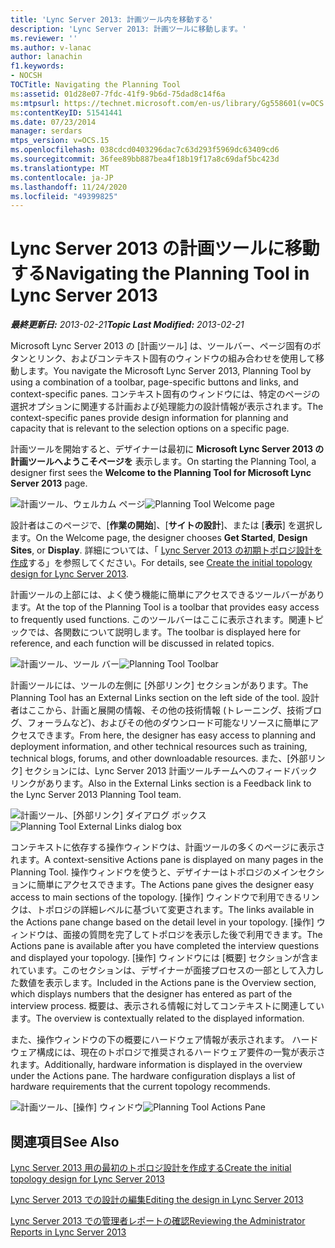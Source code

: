 ```yaml
---
title: 'Lync Server 2013: 計画ツール内を移動する'
description: 'Lync Server 2013: 計画ツールに移動します。'
ms.reviewer: ''
ms.author: v-lanac
author: lanachin
f1.keywords:
- NOCSH
TOCTitle: Navigating the Planning Tool
ms:assetid: 01d28e07-7fdc-41f9-9b6d-75dad8c14f6a
ms:mtpsurl: https://technet.microsoft.com/en-us/library/Gg558601(v=OCS.15)
ms:contentKeyID: 51541441
ms.date: 07/23/2014
manager: serdars
mtps_version: v=OCS.15
ms.openlocfilehash: 038cdcd0403296dac7c63d293f5969dc63409cd6
ms.sourcegitcommit: 36fee89bb887bea4f18b19f17a8c69daf5bc423d
ms.translationtype: MT
ms.contentlocale: ja-JP
ms.lasthandoff: 11/24/2020
ms.locfileid: "49399825"
---
```

# <a name="navigating-the-planning-tool-in-lync-server-2013"></a><span data-ttu-id="5a687-103">Lync Server 2013 の計画ツールに移動する</span><span class="sxs-lookup"><span data-stu-id="5a687-103">Navigating the Planning Tool in Lync Server 2013</span></span>

<div data-xmlns="http://www.w3.org/1999/xhtml">

<div class="topic" data-xmlns="http://www.w3.org/1999/xhtml" data-msxsl="urn:schemas-microsoft-com:xslt" data-cs="https://msdn.microsoft.com/">

<div data-asp="https://msdn2.microsoft.com/asp">



</div>

<div id="mainSection">

<div id="mainBody"><span data-ttu-id="5a687-104">

<span> </span></span><span class="sxs-lookup"><span data-stu-id="5a687-104">

<span> </span></span></span>

<span data-ttu-id="5a687-105">_**最終更新日:** 2013-02-21_</span><span class="sxs-lookup"><span data-stu-id="5a687-105">_**Topic Last Modified:** 2013-02-21_</span></span>

<span data-ttu-id="5a687-106">Microsoft Lync Server 2013 の [計画ツール] は、ツールバー、ページ固有のボタンとリンク、およびコンテキスト固有のウィンドウの組み合わせを使用して移動します。</span><span class="sxs-lookup"><span data-stu-id="5a687-106">You navigate the Microsoft Lync Server 2013, Planning Tool by using a combination of a toolbar, page-specific buttons and links, and context-specific panes.</span></span> <span data-ttu-id="5a687-107">コンテキスト固有のウィンドウには、特定のページの選択オプションに関連する計画および処理能力の設計情報が表示されます。</span><span class="sxs-lookup"><span data-stu-id="5a687-107">The context-specific panes provide design information for planning and capacity that is relevant to the selection options on a specific page.</span></span>

<span data-ttu-id="5a687-108">計画ツールを開始すると、デザイナーは最初に **Microsoft Lync Server 2013 の計画ツールへようこそページを** 表示します。</span><span class="sxs-lookup"><span data-stu-id="5a687-108">On starting the Planning Tool, a designer first sees the **Welcome to the Planning Tool for Microsoft Lync Server 2013** page.</span></span>

<span data-ttu-id="5a687-109">![計画ツール、ウェルカム ページ](images/Gg558601.ff5b72e6-bcf0-49e9-8784-3636fe8187c5(OCS.15).jpg "計画ツール、ウェルカム ページ")</span><span class="sxs-lookup"><span data-stu-id="5a687-109">![Planning Tool Welcome page](images/Gg558601.ff5b72e6-bcf0-49e9-8784-3636fe8187c5(OCS.15).jpg "Planning Tool Welcome page")</span></span>

<span data-ttu-id="5a687-110">設計者はこのページで、[**作業の開始**]、[**サイトの設計**]、または [**表示**] を選択します。</span><span class="sxs-lookup"><span data-stu-id="5a687-110">On the Welcome page, the designer chooses **Get Started**, **Design Sites**, or **Display**.</span></span> <span data-ttu-id="5a687-111">詳細については、「 [Lync Server 2013 の初期トポロジ設計を作成](lync-server-2013-create-the-initial-topology-design.md)する」を参照してください。</span><span class="sxs-lookup"><span data-stu-id="5a687-111">For details, see [Create the initial topology design for Lync Server 2013](lync-server-2013-create-the-initial-topology-design.md).</span></span>

<span data-ttu-id="5a687-112">計画ツールの上部には、よく使う機能に簡単にアクセスできるツールバーがあります。</span><span class="sxs-lookup"><span data-stu-id="5a687-112">At the top of the Planning Tool is a toolbar that provides easy access to frequently used functions.</span></span> <span data-ttu-id="5a687-113">このツールバーはここに表示されます。関連トピックでは、各関数について説明します。</span><span class="sxs-lookup"><span data-stu-id="5a687-113">The toolbar is displayed here for reference, and each function will be discussed in related topics.</span></span>

<span data-ttu-id="5a687-114">![計画ツール、ツール バー](images/Gg558601.a008ddd1-b73d-4406-9d4b-df68bed9906e(OCS.15).jpg "計画ツール、ツール バー")</span><span class="sxs-lookup"><span data-stu-id="5a687-114">![Planning Tool Toolbar](images/Gg558601.a008ddd1-b73d-4406-9d4b-df68bed9906e(OCS.15).jpg "Planning Tool Toolbar")</span></span>

<span data-ttu-id="5a687-115">計画ツールには、ツールの左側に [外部リンク] セクションがあります。</span><span class="sxs-lookup"><span data-stu-id="5a687-115">The Planning Tool has an External Links section on the left side of the tool.</span></span> <span data-ttu-id="5a687-116">設計者はここから、計画と展開の情報、その他の技術情報 (トレーニング、技術ブログ、フォーラムなど)、およびその他のダウンロード可能なリソースに簡単にアクセスできます。</span><span class="sxs-lookup"><span data-stu-id="5a687-116">From here, the designer has easy access to planning and deployment information, and other technical resources such as training, technical blogs, forums, and other downloadable resources.</span></span> <span data-ttu-id="5a687-117">また、[外部リンク] セクションには、Lync Server 2013 計画ツールチームへのフィードバックリンクがあります。</span><span class="sxs-lookup"><span data-stu-id="5a687-117">Also in the External Links section is a Feedback link to the Lync Server 2013 Planning Tool team.</span></span>

<span data-ttu-id="5a687-118">![計画ツール、[外部リンク] ダイアログ ボックス](images/Gg558601.76959057-8eb2-4158-b1b3-585cca80be7e(OCS.15).jpg "計画ツール、[外部リンク] ダイアログ ボックス")</span><span class="sxs-lookup"><span data-stu-id="5a687-118">![Planning Tool External Links dialog box](images/Gg558601.76959057-8eb2-4158-b1b3-585cca80be7e(OCS.15).jpg "Planning Tool External Links dialog box")</span></span>

<span data-ttu-id="5a687-119">コンテキストに依存する操作ウィンドウは、計画ツールの多くのページに表示されます。</span><span class="sxs-lookup"><span data-stu-id="5a687-119">A context-sensitive Actions pane is displayed on many pages in the Planning Tool.</span></span> <span data-ttu-id="5a687-120">操作ウィンドウを使うと、デザイナーはトポロジのメインセクションに簡単にアクセスできます。</span><span class="sxs-lookup"><span data-stu-id="5a687-120">The Actions pane gives the designer easy access to main sections of the topology.</span></span> <span data-ttu-id="5a687-121">[操作] ウィンドウで利用できるリンクは、トポロジの詳細レベルに基づいて変更されます。</span><span class="sxs-lookup"><span data-stu-id="5a687-121">The links available in the Actions pane change based on the detail level in your topology.</span></span> <span data-ttu-id="5a687-122">[操作] ウィンドウは、面接の質問を完了してトポロジを表示した後で利用できます。</span><span class="sxs-lookup"><span data-stu-id="5a687-122">The Actions pane is available after you have completed the interview questions and displayed your topology.</span></span> <span data-ttu-id="5a687-123">[操作] ウィンドウには [概要] セクションが含まれています。このセクションは、デザイナーが面接プロセスの一部として入力した数値を表示します。</span><span class="sxs-lookup"><span data-stu-id="5a687-123">Included in the Actions pane is the Overview section, which displays numbers that the designer has entered as part of the interview process.</span></span> <span data-ttu-id="5a687-124">概要は、表示される情報に対してコンテキストに関連しています。</span><span class="sxs-lookup"><span data-stu-id="5a687-124">The overview is contextually related to the displayed information.</span></span>

<span data-ttu-id="5a687-p106">また、操作ウィンドウの下の概要にハードウェア情報が表示されます。 ハードウェア構成には、現在のトポロジで推奨されるハードウェア要件の一覧が表示されます。</span><span class="sxs-lookup"><span data-stu-id="5a687-p106">Additionally, hardware information is displayed in the overview under the Actions pane. The hardware configuration displays a list of hardware requirements that the current topology recommends.</span></span>

<span data-ttu-id="5a687-127">![計画ツール、[操作] ウィンドウ](images/Gg558601.9679d8fd-4de8-4a5a-bfcf-699da9aa7283(OCS.15).jpg "計画ツール、[操作] ウィンドウ")</span><span class="sxs-lookup"><span data-stu-id="5a687-127">![Planning Tool Actions Pane](images/Gg558601.9679d8fd-4de8-4a5a-bfcf-699da9aa7283(OCS.15).jpg "Planning Tool Actions Pane")</span></span>

<div>

## <a name="see-also"></a><span data-ttu-id="5a687-128">関連項目</span><span class="sxs-lookup"><span data-stu-id="5a687-128">See Also</span></span>


[<span data-ttu-id="5a687-129">Lync Server 2013 用の最初のトポロジ設計を作成する</span><span class="sxs-lookup"><span data-stu-id="5a687-129">Create the initial topology design for Lync Server 2013</span></span>](lync-server-2013-create-the-initial-topology-design.md)  


[<span data-ttu-id="5a687-130">Lync Server 2013 での設計の編集</span><span class="sxs-lookup"><span data-stu-id="5a687-130">Editing the design in Lync Server 2013</span></span>](lync-server-2013-editing-the-design.md)  


[<span data-ttu-id="5a687-131">Lync Server 2013 での管理者レポートの確認</span><span class="sxs-lookup"><span data-stu-id="5a687-131">Reviewing the Administrator Reports in Lync Server 2013</span></span>](lync-server-2013-reviewing-the-administrator-reports.md)  
  

<span data-ttu-id="5a687-132"></div>

</div>

<span> </span>

</div>

</div>

</span><span class="sxs-lookup"><span data-stu-id="5a687-132"></div>

</div>

<span> </span>

</div>

</div>

</span></span></div>


